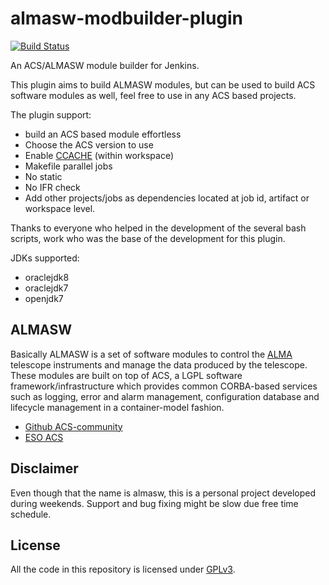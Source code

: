 # almasw-modbuilder-plugin

[![Build Status](https://travis-ci.org/atejeda/almasw-modbuilder-plugin.svg?branch=master)](https://travis-ci.org/atejeda/almasw-modbuilder-plugin) 

An ACS/ALMASW module builder for Jenkins.

This plugin aims to build ALMASW modules, but can be used to build ACS software modules as well, feel free to use in any ACS based projects.

The plugin support:
   * build an ACS based module effortless
   * Choose the ACS version to use
   * Enable [CCACHE](https://ccache.samba.org/) (within workspace)
   * Makefile parallel jobs
   * No static
   * No IFR check
   * Add other projects/jobs as dependencies located at job id, artifact or workspace level.

Thanks to everyone who helped in the development of the several bash scripts, work who was the base of the development for this plugin.

JDKs supported:
   * oraclejdk8
   * oraclejdk7
   * openjdk7

## ALMASW

Basically ALMASW is a set of software modules to control the [ALMA](http://en.wikipedia.org/wiki/Atacama_Large_Millimeter_Array) telescope instruments and manage the data produced by the telescope. These modules are built on top of ACS, a LGPL software framework/infrastructure which provides common CORBA-based services such as logging, error and alarm management, configuration database and lifecycle management in a container-model fashion. 

* [Github ACS-community](https://github.com/ACS-Community/ACS)
* [ESO ACS](http://www.eso.org/projects/alma/develop/acs/)

## Disclaimer

Even though that the name is almasw, this is a personal project developed during weekends. Support and bug fixing might be slow due free time schedule.

## License

All the code in this repository is licensed under [GPLv3](https://www.gnu.org/copyleft/gpl.html).
